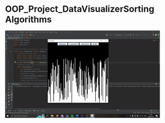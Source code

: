 # OOP_Project_DataVisualizerSortingAlgorithms
![](https://github.com/CH1MP5T0N/OOP_Project_DataVisualizerSortingAlgorithms/blob/main/docs/ezgif-2-fe44dc3d68.gif)

